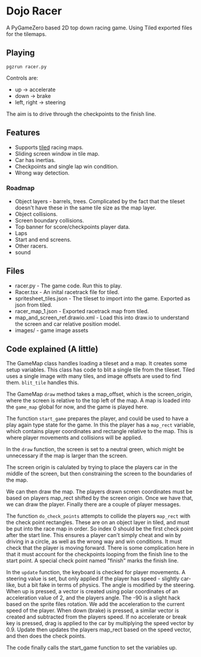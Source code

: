 # Dojo Racer

A PyGameZero based 2D top down racing game. Using Tiled exported files for the tilemaps.

## Playing

    pgzrun racer.py
    
Controls are:

* up -> accelerate
* down -> brake
* left, right -> steering

The aim is to drive through the checkpoints to the finish line.

## Features

* Supports [tiled](https://www.mapeditor.org) racing maps.
* Sliding screen window in tile map.
* Car has inertias.
* Checkpoints and single lap win condition.
* Wrong way detection.

### Roadmap

* Object layers - barrels, trees. Complicated by the fact that the tileset doesn't have these in
the same tile size as the map layer.
* Object collisions.
* Screen boundary collisions.
* Top banner for score/checkpoints player data.
* Laps
* Start and end screens.
* Other racers.
* sound

## Files

* racer.py - The game code. Run this to play.
* Racer.tsx - An inital racetrack file for tiled.
* spritesheet_tiles.json - The tileset to import into the game. Exported as json from tiled.
* racer_map_1.json - Exported racetrack map from tiled.
* map_and_screen_ref.drawio.xml - Load this into draw.io to understand the screen and car relative position model.
* images/ - game image assets

## Code explained (A little)

The GameMap class handles loading a tileset and a map. It creates some setup variables.
This class has code to blit a single tile from the tileset. Tiled uses a single image with many tiles, and
image offsets are used to find them. `blit_tile` handles this.

The GameMap `draw` method takes a map_offset, which is the screen_origin, where 
the screen is relative to the top left of the map. A map is loaded into the `game_map` global for now, and the game is played here.

The function `start_game` prepares the player, and could be used to have a play again type state for the game. In this the player has a `map_rect` variable, which contains player coordinates and rectangle relative to the map. This is where player movements and collisions will be applied.

In the `draw` function, the screen is set to a neutral green, which might be unnecessary if the map is larger than the screen.

The screen origin is calulated by trying to place the players car in the middle of the screen, but then constraining the screen to the boundaries of the map.

We can then draw the map. The players drawn screen coordinates must be based on players map_rect shifted by the screen origin. Once we have that, we can draw the player. Finally there are a couple of player messages.

The function `do_check_points` attempts to collide the players `map_rect` with the check point rectangles. These are on an object layer in tiled, and must be put into the race map in order. So index 0 should be the first check point after the start line. This ensures a player can't simply cheat and win by driving in a circle, as well as the wrong way and win conditions. It must check that the player is moving forward.
There is some complication here in that it must account for the checkpoints looping from the finish line to the start point. 
A special check point named "finish" marks the finish line.

In the `update` function, the keyboard is checked for player movements. A steering value is set, but only applied if the player has speed - slightly car-like, but a bit fake in terms of physics. The angle is modified by the steering.
When up is pressed, a vector is created using polar coordinates of an acceleration value of 2, and the players angle. The -90 is a slight hack based on the sprite files rotation. We add the acceleration to the current speed of the player. When down (brake) is pressed, a similar vector is created and subtracted from the players speed.
If no accelerate or break key is pressed, drag is applied to the car by multiplying the speed vector by 0.9.
Update then updates the players map_rect based on the speed vector, and then does the check points.

The code finally calls the start_game function to set the variables up.